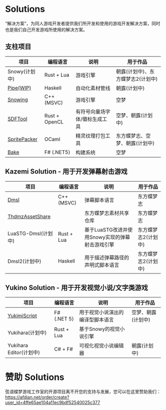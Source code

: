 # Solutions

“解决方案”，为同人游戏开发者提供我们所开发和使用的游戏开发解决方案，同时也是我们自己开发游戏所使用的解决方案。

## 支柱项目

项目 | 编程语言 | 说明 | 用于作品
--- | --- | --- | ---
Snowy(计划中) | Rust + Lua | 游戏引擎 | 朝露(计划中)、东方蝶梦志2(计划中)
[Pipe(WIP)](https://github.com/Seng-Jik/Pipe) | Haskell | 自动化素材管线 | 朝露(计划中)
[Snowing](https://github.com/Strrationalism/Snowing) | C++ (MSVC) | 游戏引擎 | 空梦
[SDFTool](https://github.com/Strrationalism/SDFTool) | Rust + OpenCL | 有符号向量场字体/徽标生成工具 | 空梦、朝露(计划中)
[SpritePacker](https://github.com/Strrationalism/SpritePacker) | OCaml | 精灵纹理打包工具 | 东方蝶梦志、空梦、朝露(计划中)
[Bake](https://github.com/Strrationalism/Bake) | F# (.NET5) | 构建系统 | 空梦

## Kazemi Solution - 用于开发弹幕射击游戏

项目 | 编程语言 | 说明 | 用于作品
--- | --- | --- | ---
[Dmsl](https://github.com/Strrationalism/Dmsl) | C++ (MSVC) | 弹幕脚本语言 | 东方蝶梦志
[ThdmzAssetShare](https://github.com/Strrationalism/ThdmzAssetShare) | | 东方蝶梦志素材共享仓库 | 东方蝶梦志
LuaSTG-Dmsl(计划中) | Rust + Lua | 基于LuaSTG改进并使用Snowy实现的弹幕射击游戏引擎 | 东方蝶梦志2(计划中)
Dmsl2(计划中) | Haskell | 用于描述弹幕路径的声明式脚本语言 | 东方蝶梦志2(计划中)


## Yukino Solution - 用于开发视觉小说/文字类游戏

项目 | 编程语言 | 说明 | 用于作品
--- | --- | --- | ---
[YukimiScript](https://github.com/Strrationalism/YukimiScript) | F# (.NET 5) | 用于视觉小说演出的编译型脚本语言 | 空梦、朝露(计划中)
Yukihara(计划中) | Rust + Lua | 基于Snowy的视觉小说引擎
Yukihara Editor(计划中) | C# + F# | 可视化视觉小说编辑器 | 朝露(计划中)


# 赞助 Solutions

弦语蝶梦游戏工作室的开源项目离不开您的支持与发展，您可以在这里赞助我们：    
https://afdian.net/order/create?user_id=4ffe65ae104a11ec9bdf52540025c377
